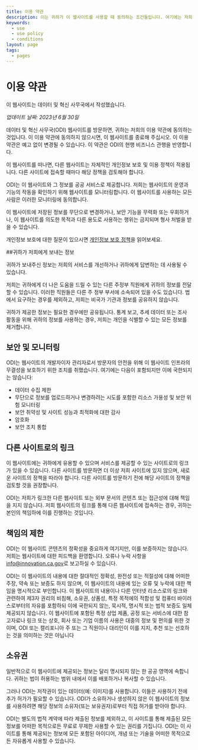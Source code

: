 ```yaml
---
title: 이용 약관
description: 이는 귀하가 이 웹사이트를 사용할 때 동의하는 조건들입니다. 여기에는 저희가 수집하는 정보와 수집하지 않는 정보가 포함됩니다.
keywords:
  - use
  - use policy
  - conditions
layout: page
tags:
  - pages
---
```

# 이용 약관

이 웹사이트는 데이터 및 혁신 사무국에서 작성했습니다.

*업데이트 날짜: 2023년 6월 30일*

데이터 및 혁신 사무국(ODI) 웹사이트를 방문하면, 귀하는 저희의 이용 약관에 동의하는 것입니다. 이 이용 약관에 동의하지 않으시면, 이 웹사이트를 종료해 주십시오. 이 이용 약관은 예고 없이 변경될 수 있습니다. 이 약관은 ODI의 현행 비즈니스 관행을 반영합니다.

이 웹사이트를 떠나면, 다른 웹사이트는 자체적인 개인정보 보호 및 이용 정책이 적용됩니다. 다른 사이트에 접속할 때마다 해당 정책을 검토해야 합니다.

ODI는 이 웹사이트와 그 정보를 공공 서비스로 제공합니다. 저희는 웹사이트의 운영과 기능의 작동을 확인하기 위해 웹사이트를 모니터링합니다. 이 웹사이트를 사용하는 모든 사람은 이러한 모니터링에 동의합니다.

이 웹사이트에 저장된 정보를 무단으로 변경하거나, 보안 기능을 무력화 또는 우회하거나, 이 웹사이트를 의도한 목적과 다른 용도로 사용하는 행위는 금지되며 형사 처벌을 받을 수 있습니다.

개인정보 보호에 대한 질문이 있으시면 [개인정보 보호 정책](/privacy)을 읽어보세요.

##귀하가 저희에게 보내는 정보

귀하가 보내주신 정보는 저희의 서비스를 개선하거나 귀하에게 답변하는 데 사용될 수 있습니다.

저희는 귀하에게 더 나은 도움을 드릴 수 있는 다른 주정부 직원에게 귀하의 정보를 전달할 수 있습니다. 이러한 직원들은 다른 주 정부 부서에 소속되어 있을 수도 있습니다. 법에서 요구하는 경우를 제외하고, 저희는 비국가 기관과 정보를 공유하지 않습니다.

귀하가 제공한 정보는 필요한 경우에만 공유됩니다. 통계 보고, 추세 데이터 또는 조사 활동을 위해 귀하의 정보를 사용하는 경우, 저희는 개인을 식별할 수 있는 모든 정보를 제거합니다.

## 보안 및 모니터링

ODI는 웹사이트의 개발자이자 관리자로서 방문자의 안전을 위해 이 웹사이트 인프라의 무결성을 보호하기 위한 조치를 취했습니다. 여기에는 다음이 포함되지만 이에 국한되지는 않습니다:

* 데이터 수집 제한
* 무단으로 정보를 업로드하거나 변경하려는 시도를 포함한 리소스 가용성 및 보안 위험 모니터링
* 보안 취약성 및 사이트 성능과 최적화에 대한 감사
* 암호화
* 보안 조치 통합

## 다른 사이트로의 링크

이 웹사이트에는 귀하에게 유용할 수 있으며 서비스를 제공할 수 있는 사이트로의 링크가 있을 수 있습니다. 다른 사이트를 방문하면 더 이상 저희 사이트에 있지 않으며, 새로운 사이트의 정책을 따라야 합니다. 다른 사이트를 방문하기 전에 해당 사이트의 정책을 검토할 것을 권장합니다.

ODI는 저희가 링크한 다른 웹사이트 또는 외부 문서의 콘텐츠 또는 접근성에 대해 책임을 지지 않습니다. 저희 웹사이트의 링크를 통해 다른 웹사이트에 접속하는 경우, 귀하는 본인의 책임하에 이를 진행하는 것입니다.

## 책임의 제한

ODI는 이 웹사이트 콘텐츠의 정확성을 중요하게 여기지만, 이를 보증하지는 않습니다. 저희는 웹사이트에 대한 피드백을 환영합니다. 오류나 누락 사항을 [info@innovation.ca.gov](mailto:info@innovation.ca.gov)로 보고하실 수 있습니다.

ODI는 이 웹사이트의 내용에 대한 절대적인 정확성, 완전성 또는 적절성에 대해 어떠한 주장, 약속 또는 보증도 하지 않으며, 이 웹사이트의 내용에 있는 오류 및 누락에 대한 책임을 명시적으로 부인합니다. 이 웹사이트의 내용이나 다른 인터넷 리소스로의 링크와 관련하여 제3자 권리의 비침해, 소유권, 상품성, 특정 목적에의 적합성 및 컴퓨터 바이러스로부터의 자유를 포함하되 이에 국한되지 않는, 묵시적, 명시적 또는 법적 보증도 일체 제공되지 않습니다. 이 웹사이트에 포함된 특정 상업 제품, 공정 또는 서비스에 대한 참고자료나 링크 또는 상호, 회사 또는 기업 이름의 사용은 대중의 정보 및 편의를 위한 것이며, ODI 또는 캘리포니아 주 또는 그 직원이나 대리인이 이를 지지, 추천 또는 선호하는 것을 의미하는 것은 아닙니다

## 소유권

일반적으로 이 웹사이트에 제공되는 정보는 달리 명시되지 않는 한 공공 영역에 속합니다. 귀하는 법이 허용하는 범위 내에서 이를 배포하거나 복사할 수 있습니다.

그러나 ODI는 저작권이 있는 데이터(예: 이미지)를 사용합니다. 이들은 사용하기 전에 추가 허가가 필요할 수 있습니다. ODI가 소유하거나 생성하지 않은 이 웹사이트의 정보를 사용하려면 해당 정보의 소유자(또는 보유권자)로부터 직접 허가를 받아야 합니다.

ODI는 별도의 법적 계약에 따라 제출된 정보를 제외하고, 이 사이트를 통해 제출된 모든 정보를 어떠한 목적으로든 무료로 무제한 사용할 수 있는 권리를 가집니다. ODI는 이 사이트를 통해 제공되는 정보에 모든 포함된 아이디어, 개념 또는 기술을 어떠한 목적으로든 자유롭게 사용할 수 있습니다.